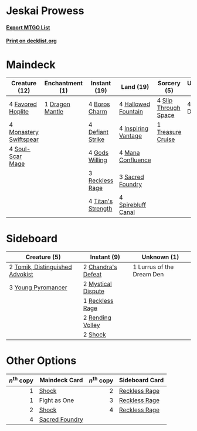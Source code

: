 # Jeskai Prowess

#### [Export MTGO List](../collection/Jeskai%20Prowess/Jeskai%20Prowess.txt)
#### [Print on decklist.org](http://decklist.org/?deckmain=4%09Boros%20Charm%0A4%09Defiant%20Strike%0A1%09Dragon%20Mantle%0A4%09Favored%20Hoplite%0A4%09Gods%20Willing%0A4%09Hallowed%20Fountain%0A4%09Inspiring%20Vantage%0A4%09Mana%20Confluence%0A4%09Monastery%20Swiftspear%0A3%09Reckless%20Rage%0A3%09Sacred%20Foundry%0A4%09Slip%20Through%20Space%0A4%09Soul-Scar%20Mage%0A4%09Spirebluff%20Canal%0A4%09Sprite%20Dragon%0A4%09Titan's%20Strength%0A1%09Treasure%20Cruise&deckside=2%09Chandra's%20Defeat%0A1%09Lurrus%20of%20the%20Dream%20Den%0A2%09Mystical%20Dispute%0A1%09Reckless%20Rage%0A2%09Rending%20Volley%0A2%09Shock%0A2%09Tomik,%20Distinguished%20Advokist%0A3%09Young%20Pyromancer)
# Maindeck

|                                          Creature (12)                                          |                                     Enchantment (1)                                      |                                        Instant (19)                                         |                                          Land (19)                                           |                                          Sorcery (5)                                          |  Unknown (4)  |
|-------------------------------------------------------------------------------------------------|------------------------------------------------------------------------------------------|---------------------------------------------------------------------------------------------|----------------------------------------------------------------------------------------------|-----------------------------------------------------------------------------------------------|---------------|
|4 [Favored Hoplite](http://gatherer.wizards.com/Pages/Card/Details.aspx?multiverseid=373596)     |1 [Dragon Mantle](http://gatherer.wizards.com/Pages/Card/Details.aspx?multiverseid=373634)|4 [Boros Charm](http://gatherer.wizards.com/Pages/Card/Details.aspx?multiverseid=442188)     |4 [Hallowed Fountain](http://gatherer.wizards.com/Pages/Card/Details.aspx?multiverseid=97071) |4 [Slip Through Space](http://gatherer.wizards.com/Pages/Card/Details.aspx?multiverseid=407557)|4 Sprite Dragon|
|4 [Monastery Swiftspear](http://gatherer.wizards.com/Pages/Card/Details.aspx?multiverseid=438706)|                                                                                          |4 [Defiant Strike](http://gatherer.wizards.com/Pages/Card/Details.aspx?multiverseid=386515)  |4 [Inspiring Vantage](http://gatherer.wizards.com/Pages/Card/Details.aspx?multiverseid=417819)|1 [Treasure Cruise](http://gatherer.wizards.com/Pages/Card/Details.aspx?multiverseid=420718)   |               |
|4 [Soul-Scar Mage](http://gatherer.wizards.com/Pages/Card/Details.aspx?multiverseid=426850)      |                                                                                          |4 [Gods Willing](http://gatherer.wizards.com/Pages/Card/Details.aspx?multiverseid=442005)    |4 [Mana Confluence](http://gatherer.wizards.com/Pages/Card/Details.aspx?multiverseid=409573)  |                                                                                               |               |
|                                                                                                 |                                                                                          |3 [Reckless Rage](http://gatherer.wizards.com/Pages/Card/Details.aspx?multiverseid=439767)   |3 [Sacred Foundry](http://gatherer.wizards.com/Pages/Card/Details.aspx?multiverseid=405106)   |                                                                                               |               |
|                                                                                                 |                                                                                          |4 [Titan's Strength](http://gatherer.wizards.com/Pages/Card/Details.aspx?multiverseid=398680)|4 [Spirebluff Canal](http://gatherer.wizards.com/Pages/Card/Details.aspx?multiverseid=417822) |                                                                                               |               |


# Sideboard

|                                               Creature (5)                                               |                                         Instant (9)                                         |       Unknown (1)       |
|----------------------------------------------------------------------------------------------------------|---------------------------------------------------------------------------------------------|-------------------------|
|2 [Tomik, Distinguished Advokist](http://gatherer.wizards.com/Pages/Card/Details.aspx?multiverseid=460961)|2 [Chandra's Defeat](http://gatherer.wizards.com/Pages/Card/Details.aspx?multiverseid=430775)|1 Lurrus of the Dream Den|
|3 [Young Pyromancer](http://gatherer.wizards.com/Pages/Card/Details.aspx?multiverseid=426592)             |2 [Mystical Dispute](http://gatherer.wizards.com/Pages/Card/Details.aspx?multiverseid=473020)|                         |
|                                                                                                          |1 [Reckless Rage](http://gatherer.wizards.com/Pages/Card/Details.aspx?multiverseid=439767)   |                         |
|                                                                                                          |2 [Rending Volley](http://gatherer.wizards.com/Pages/Card/Details.aspx?multiverseid=394663)  |                         |
|                                                                                                          |2 [Shock](http://gatherer.wizards.com/Pages/Card/Details.aspx?multiverseid=129732)           |                         |


# Other Options

|*n*<sup>th</sup> copy|                                      Maindeck Card                                      |*n*<sup>th</sup> copy|                                     Sideboard Card                                     |
|--------------------:|-----------------------------------------------------------------------------------------|--------------------:|----------------------------------------------------------------------------------------|
|                    1|[Shock](http://gatherer.wizards.com/Pages/Card/Details.aspx?multiverseid=129732)         |                    2|[Reckless Rage](http://gatherer.wizards.com/Pages/Card/Details.aspx?multiverseid=439767)|
|                    1|Fight as One                                                                             |                    3|[Reckless Rage](http://gatherer.wizards.com/Pages/Card/Details.aspx?multiverseid=439767)|
|                    2|[Shock](http://gatherer.wizards.com/Pages/Card/Details.aspx?multiverseid=129732)         |                    4|[Reckless Rage](http://gatherer.wizards.com/Pages/Card/Details.aspx?multiverseid=439767)|
|                    4|[Sacred Foundry](http://gatherer.wizards.com/Pages/Card/Details.aspx?multiverseid=405106)|                     |                                                                                        |

